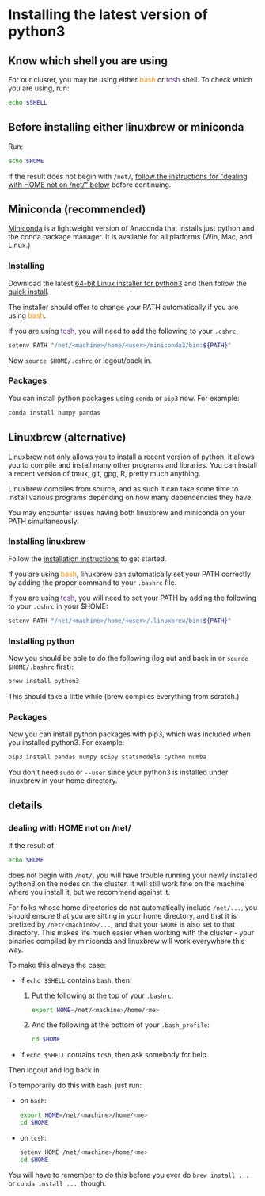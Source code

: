# Installing the latest version of python3

## Know which shell you are using

For our cluster, you may be using either <span style='color: darkorange'>bash</span> or <span style='color: #663399'>tcsh</span> shell. To check
which you are using, run: 

```bash
echo $SHELL
```

## Before installing either linuxbrew or miniconda

Run: 

```bash
echo $HOME
```

If the result does not begin with `/net/`, <a href="#dealing-with-home-not-on-net">follow the instructions for "dealing with HOME not on /net/" below</a> before continuing.

## Miniconda (recommended)

[Miniconda](https://conda.io/miniconda.html) is a lightweight version of
Anaconda that installs just python and the conda package manager. It is
available for all platforms (Win, Mac, and Linux.)

### Installing

Download the latest [64-bit Linux
installer for python3](https://repo.continuum.io/miniconda/Miniconda3-latest-Linux-x86_64.sh)
and then follow the [quick
install](https://conda.io/docs/install/quick.html#linux-miniconda-install). 

The installer should offer to change your PATH automatically if you are
using <span style='color: darkorange'>bash</span>.

If you are using <span style='color: #663399'>tcsh</span>, you will need
to add the following to your `.cshrc`: 

```bash
setenv PATH "/net/<machine>/home/<user>/miniconda3/bin:${PATH}"
```

Now `source $HOME/.cshrc` or logout/back in. 

### Packages

You can install python packages using `conda` or `pip3` now. For
example: 

```bash
conda install numpy pandas
```

## Linuxbrew (alternative)

[Linuxbrew](http://linuxbrew.sh/) not only allows you to install a
recent version of python, it allows you to compile and install many
other programs and libraries. You can install a recent version of tmux,
git, gpg, R, pretty much anything. 

Linuxbrew compiles from source, and as such it can take some
time to install various programs depending on how many dependencies they
have. 

You may encounter issues having both linuxbrew and miniconda on your
PATH simultaneously. 

### Installing linuxbrew

Follow the [installation
instructions](http://linuxbrew.sh/#install-linuxbrew) to get started. 

If you are using <span style='color: darkorange'>bash</span>, linuxbrew can automatically set your PATH
correctly by adding the proper command to your `.bashrc` file. 

If you are using <span style='color: #663399'>tcsh</span>, you will need to set your PATH by adding the
following to your `.cshrc` in your $HOME: 

```bash
setenv PATH "/net/<machine>/home/<user>/.linuxbrew/bin:${PATH}"
```

### Installing python

Now you should be able to do the following (log out and back in or
`source $HOME/.bashrc` first): 

```bash
brew install python3
```

This should take a little while (brew compiles everything from scratch.) 

### Packages

Now you can install python packages with pip3, which was included when
you installed python3. For example: 

```bash
pip3 install pandas numpy scipy statsmodels cython numba
```

You don't need `sudo` or `--user` since your python3 is installed under
linuxbrew in your home directory. 


## details

### dealing with HOME not on /net/

If the result of 

```bash
echo $HOME
```

does not begin with `/net/`, you will have trouble running your newly 
installed python3 on the nodes on the cluster. It will still work fine 
on the machine where you install it, but we recommend against it.

For folks whose home directories do not automatically include
`/net/...`, you should ensure that you are sitting in your home
directory, and that it is prefixed by `/net/<machine>/...`, and that
your `$HOME` is also set to that directory. This makes life much easier
when working with the cluster - your binaries compiled by miniconda and linuxbrew will
work everywhere this way.

To make this always the case:

- If `echo $SHELL` contains `bash`, then:

    1. Put the following at the top of your `.bashrc`: 

        ```bash
        export HOME=/net/<machine>/home/<me>
        ```

    2. And the following at the bottom of your `.bash_profile`:

        ```bash
        cd $HOME
        ```

- If `echo $SHELL` contains `tcsh`, then ask somebody for help.

Then logout and log back in. 

To temporarily do this with `bash`, just run:

- on `bash`:

    ```bash
    export HOME=/net/<machine>/home/<me>
    cd $HOME
    ```

- on `tcsh`:

    ```bash
    setenv HOME /net/<machine>/home/<me>
    cd $HOME
    ```

You will have to remember to do this before you ever do `brew install
...` or `conda install ...`, though.


